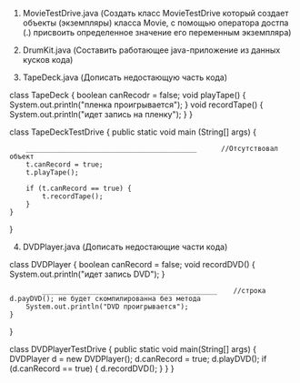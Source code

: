 1. MovieTestDrive.java     (Создать класс MovieTestDrive который создает объекты (экземпляры) класса Movie, с помощью оператора достпа (.) присвоить определенное значение его переменным экземпляра)

2. DrumKit.java            (Составить работающее java-приложение из данных кусков кода)

3. TapeDeck.java           (Дописать недостающую часть кода)

class TapeDeck {
	boolean canRecodr = false;
	void playTape() {
		System.out.println("пленка проигрывается");
	}
	void recordTape() {
		System.out.println("идет запись на пленку");
	}
}

class TapeDeckTestDrive {
	public static void main (String[] args) {
		
		__________________________________________      //Отсутствовал объект
		t.canRecord = true;
		t.playTape();
	
		if (t.canRecord == true) {
			t.recordTape();
		}
	}
}




4. DVDPlayer.java          (Дописать недостающие части кода)

class DVDPlayer {
	boolean canRecord = false;
	void recordDVD() {
		System.out.println("идет запись DVD");
	}
	
	        ___________________________________________    //строка d.payDVD(); не будет скомпилированна без метода         
		System.out.println("DVD проигрывается");
	}
}

class DVDPlayerTestDrive {
	public static void main(String[] args) {
		DVDPlayer d = new DVDPlayer();
		d.canRecord = true;
		d.playDVD();
		if (d.canRecord == true) {
			d.recordDVD();
		}
	}
}

